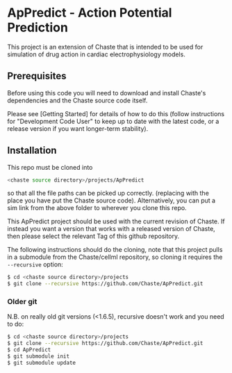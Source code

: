 # ApPredict - Action Potential Prediction 

This project is an extension of Chaste that is intended to be used 
for simulation of drug action in cardiac electrophysiology models. 

## Prerequisites

Before using this code you will need to download and install Chaste's
dependencies and the Chaste source code itself.

Please see [Getting Started] for details of how to do this 
(follow instructions for "Development Code User" to keep up to date with the latest code, or a release version if you want longer-term stability).

## Installation

This repo must be cloned into
```sh
<chaste source directory>/projects/ApPredict
```
so that all the file paths can be picked up correctly. 
(replacing <chaste source directory> with the place you have put the Chaste source code). Alternatively, you can put a sim link from the above folder to wherever you clone this repo.

This ApPredict project should be used with the current revision of Chaste. If instead you want a version that works with a released version of Chaste, then please select the relevant Tag of this github repository.

The following instructions should do the cloning, note that this project pulls in a submodule from the Chaste/cellml repository, so cloning it requires the ```--recursive``` option:
```sh
$ cd <chaste source directory>/projects
$ git clone --recursive https://github.com/Chaste/ApPredict.git
```

### Older git

N.B. on really old git versions (<1.6.5), recursive doesn't work and you need to do:
```sh
$ cd <chaste source directory>/projects
$ git clone --recursive https://github.com/Chaste/ApPredict.git
$ cd ApPredict
$ git submodule init
$ git submodule update
```

